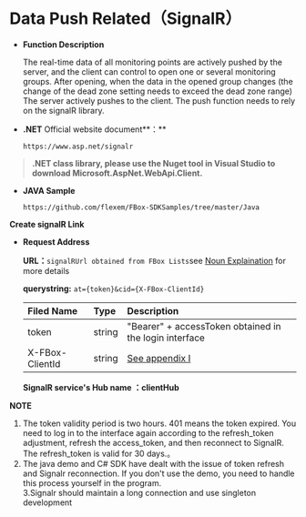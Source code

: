 # Data Push Related（SignalR）

* **Function Description**

  The real-time data of all monitoring points are actively pushed by the server, and the client can control to open one or several monitoring groups. After opening, when the data in the opened group changes \(the change of the dead zone setting needs to exceed the dead zone range\) The server actively pushes to the client. The push function needs to rely on the signalR library.

* **.NET** Official website document**：**

   `https://www.asp.net/signalr`

> **.NET class library, please use the Nuget tool in Visual Studio to download Microsoft.AspNet.WebApi.Client.**

* **JAVA Sample**

   `https://github.com/flexem/FBox-SDKSamples/tree/master/Java`

**Create signalR Link**

* **Request Address**

  **URL：**`signalRUrl obtained from FBox Lists`see [Noun Explaination](https://app.gitbook.com/@upsilonauto/s/sdk-interface-and-http-interface/~/drafts/-Mj8wlgyy_R51z8IfQDt/http-document-1/login-interface/noun-explain-or-fbox-document) for more details

   **querystring:** `at={token}&cid={X-FBox-ClientId}`  


  | Filed Name | Type | Description |
  | :--- | :--- | :--- |
  | token | string | "Bearer" + accessToken obtained in the login interface |
  | X-FBox-ClientId | string | [See appendix I](https://app.gitbook.com/@upsilonauto/s/sdk-interface-and-http-interface/~/drafts/-Mj96b3PNyYjsgMj5D8Y/http-document-1/appendix/untitled) |

   **SignalR service's Hub name ：clientHub**  

**NOTE**  
 1. The token validity period is two hours. 401 means the token expired. You need to log in to the interface again according to the refresh\_token adjustment, refresh the access\_token, and then reconnect to SignalR. The refresh\_token is valid for 30 days.。  
 2. The java demo and C\# SDK have dealt with the issue of token refresh and Signalr reconnection. If you don't use the demo, you need to handle this process yourself in the program.  
 3.Signalr should maintain a long connection and use singleton development

